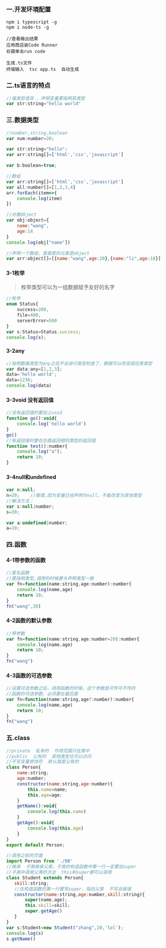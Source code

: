 

### 一.开发环境配置

```
npm i typescript -g
npm i node-ts -g
```

```
//查看输出结果
应用商店装Code Runner
右键单击run code
```

```
生成.ts文件
终端输入  tsc app.ts  自动生成
```

### 二.ts语言的特点

```js
//强类型语言 ，声明变量要指明其类型
var str:string="hello world"
```

### 三.数据类型

```js
//number,string,boolean
var num:number=20;

var str:string="hello";
var arr:string[]=['html','css','javascript']

var b:boolean=true;
```

```js
//数组
var arr:string[]=['html','css','javascript']
var all:number[]=[1,2,3,4]
arr.forEach(item=>{
    console.log(item)
})
```

```js
//对象Object
var obj:object={
    name:"wang",
    age:14
}
console.log(obj["name"])
```

```js
//声明一个数组，里面是的元素是object
var arr:object[]=[{name:"wang",age:20},{name:"li",age:18}]
```

#### 3-1枚举

> 枚举类型可以为一组数据赋予友好的名字

```js
//枚举
enum Status{
    success=200,
    file=400,
    serverError=500
}
var s:Status=Status.success;
console.log(s);
```

#### 3-2any

```js
//指明数据类型为any之后不会进行类型检查了，数据可以改变成任意类型
var data:any=[1,2,3];   
data='hello world';
data=1236;
console.log(data)
```

#### 3-3void  没有返回值

```js
//没有返回值时要加上void
function go():void{
    console.log('hello world')
}
go()
//有返回值时要在后面返回相同类型的返回值
function test():number{
    console.log("a");
    return 10;
}
```

#### 3-4null和undefined

```js
var n:null;
n=20;    //报错,因为变量已经声明为null，不能改变为其他类型
//解决方法：
var s:null|number;
s=30;

var a:undefined|number;
a=10;
```

### 四.函数

#### 4-1带参数的函数

```js
//匿名函数
//要指明类型,调用的时候要与声明类型一致
var fn=function(name:string,age:number):number{
    console.log(name,age)
    return 10;
}
fn("wang",20)
```

#### 4-2函数的默认参数

```js
//带参数
var fn=function(name:string,age:number=20):number{
    console.log(name,age)
    return 10;
}
fn("wang")
```

#### 4-3函数的可选参数

```js
//设置可选参数之后，调用函数的时候，这个参数是可传可不传的
//函数的可选参数，必须要在最后面
var fn=function(name:string,age?:number):number{
    console.log(name,age)
    return 10;
}
fn("wang")
```

### 五.class

```js
//private  私有的  作用范围只在类中
//public  公有的  其他类型也可以访问
//不写变量修饰符  默认就是公有的
class Person{
    name:string;
    age:number;
    constructor(name:string,age:number){
        this.name=name;
        this.age=age;
    }
    getName():void{
        console.log(this.name)
    }
    getAge():void{
        console.log(this.age)
    }
}
export default Person;
```

```js
//调用之前的页面
import Person from './08'
//继承  子类继承父类，子类的构造函数中第一行一定要加super
//子类中调用父类的方法  this和super都可以调用
class Student extends Person{
   skill:string;
   //在构造函数的第一行要写super，指向父类  不写会报错
   constructor(name:string,age:number,skill:string){
       super(name,age);
       this.skill=skill;
       super.getAge()
   }
}
var s:Student=new Student("zhang",20,'lol');
console.log(s)
s.getName()
```




